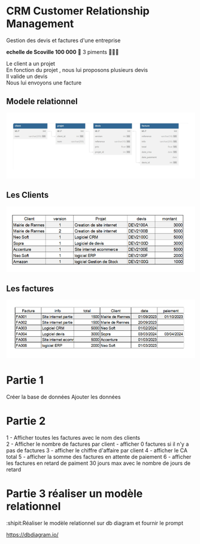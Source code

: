# CRM Customer  Relationship Management
Gestion des devis et factures d'une entreprise
  
**echelle de Scoville 100 000**  :underage:
3 piments :cactus::cactus::cactus:

Le client a un projet  
En fonction du projet , nous lui proposons plusieurs devis  
Il valide un devis  
Nous lui envoyons une facture  
  

## Modele relationnel
![crm](../img/11/crm.webp)
## Les Clients
![client](../img/11/client.png)
## Les factures
![facture](../img/11/facture.png)

# Partie 1
Créer la base de données
Ajouter les données

# Partie 2
1 - Afficher toutes les factures avec le nom des clients  
2 - Afficher le nombre de factures par client - afficher 0 factures si il n'y a pas de factures
3 - afficher le chiffre d'affaire par client 
4 - afficher le CA total
5 - afficher  la somme des factures en attente de paiement
6 - afficher les factures en retard de paiment 30 jours max
avec le nombre de jours de retard

# Partie 3 réaliser un modèle relationnel
  
:shipit:Réaliser le modèle relationnel sur db diagram  et fournir le prompt
  
https://dbdiagram.io/
